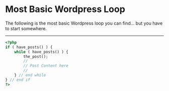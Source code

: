# Most Basic Wordpress Loop

The following is the most basic Wordpress loop you can find... but you have to start somewhere.

***

```php
<?php 
if ( have_posts() ) {
	while ( have_posts() ) {
		the_post(); 
		//
		// Post Content here
		//
	} // end while
} // end if
?>
```
